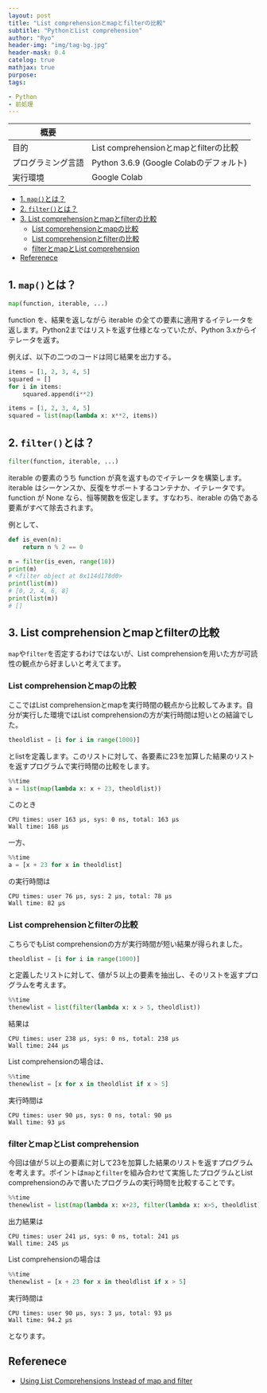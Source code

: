 ```yaml
---
layout: post
title: "List comprehensionとmapとfilterの比較"
subtitle: "PythonとList comprehension"
author: "Ryo"
header-img: "img/tag-bg.jpg"
header-mask: 0.4
catelog: true
mathjax: true
purpose: 
tags:

- Python
- 前処理
---
```


<!-- Global site tag (gtag.js) - Google Analytics -->
<script async src="https://www.googletagmanager.com/gtag/js?id=G-LVL413SV09"></script>
<script>
  window.dataLayer = window.dataLayer || [];
  function gtag(){dataLayer.push(arguments);}
  gtag('js', new Date());

  gtag('config', 'G-LVL413SV09');
</script>

|概要||
|---|---|
|目的|List comprehensionとmapとfilterの比較|
|プログラミング言語|Python 3.6.9 (Google Colabのデフォルト)|
|実行環境|Google Colab|



<!-- START doctoc generated TOC please keep comment here to allow auto update -->
<!-- DON'T EDIT THIS SECTION, INSTEAD RE-RUN doctoc TO UPDATE -->

- [1. `map()`とは？](#1-map%E3%81%A8%E3%81%AF)
- [2. `filter()`とは？](#2-filter%E3%81%A8%E3%81%AF)
- [3. List comprehensionとmapとfilterの比較](#3-list-comprehension%E3%81%A8map%E3%81%A8filter%E3%81%AE%E6%AF%94%E8%BC%83)
  - [List comprehensionとmapの比較](#list-comprehension%E3%81%A8map%E3%81%AE%E6%AF%94%E8%BC%83)
  - [List comprehensionとfilterの比較](#list-comprehension%E3%81%A8filter%E3%81%AE%E6%AF%94%E8%BC%83)
  - [filterとmapとList comprehension](#filter%E3%81%A8map%E3%81%A8list-comprehension)
- [Referenece](#referenece)

<!-- END doctoc generated TOC please keep comment here to allow auto update -->

## 1. `map()`とは？

```py
map(function, iterable, ...)
```

function を、結果を返しながら iterable の全ての要素に適用するイテレータを返します。Python2まではリストを返す仕様となっていたが、Python 3.xからイテレータを返す。

例えば、以下の二つのコードは同じ結果を出力する。

```py
items = [1, 2, 3, 4, 5]
squared = []
for i in items:
    squared.append(i**2)
```

```py
items = [1, 2, 3, 4, 5]
squared = list(map(lambda x: x**2, items))
```

## 2. `filter()`とは？

```py
filter(function, iterable, ...)
```

iterable の要素のうち function が真を返すものでイテレータを構築します。iterable はシーケンスか、反復をサポートするコンテナか、イテレータです。function が None なら、恒等関数を仮定します。すなわち、iterable の偽である要素がすべて除去されます。

例として、

```py
def is_even(n):
    return n % 2 == 0

m = filter(is_even, range(10))
print(m)
# <filter object at 0x114d178d0>
print(list(m))
# [0, 2, 4, 6, 8]
print(list(m))
# []
```

## 3. List comprehensionとmapとfilterの比較

`map`や`filter`を否定するわけではないが、List comprehensionを用いた方が可読性の観点から好ましいと考えてます。

### List comprehensionとmapの比較

ここではList comprehensionとmapを実行時間の観点から比較してみます。自分が実行した環境ではList comprehensionの方が実行時間は短いとの結論でした。

```py
theoldlist = [i for i in range(1000)]
```

とlistを定義します。このリストに対して、各要素に23を加算した結果のリストを返すプログラムで実行時間の比較をします。

```py
%%time
a = list(map(lambda x: x + 23, theoldlist))
```

このとき

```
CPU times: user 163 µs, sys: 0 ns, total: 163 µs
Wall time: 168 µs
```

一方、

```py
%%time
a = [x + 23 for x in theoldlist]
```

の実行時間は

```
CPU times: user 76 µs, sys: 2 µs, total: 78 µs
Wall time: 82 µs
```

### List comprehensionとfilterの比較

こちらでもList comprehensionの方が実行時間が短い結果が得られました。

```py
theoldlist = [i for i in range(1000)]
```

と定義したリストに対して、値が５以上の要素を抽出し、そのリストを返すプログラムを考えます。

```py
%%time
thenewlist = list(filter(lambda x: x > 5, theoldlist))
```

結果は

```
CPU times: user 238 µs, sys: 0 ns, total: 238 µs
Wall time: 244 µs
```

List comprehensionの場合は、

```py
%%time
thenewlist = [x for x in theoldlist if x > 5]
```

実行時間は

```
CPU times: user 90 µs, sys: 0 ns, total: 90 µs
Wall time: 93 µs
```

### filterとmapとList comprehension

今回は値が５以上の要素に対して23を加算した結果のリストを返すプログラムを考えます。ポイントは`map`と`filter`を組み合わせて実施したプログラムとList comprehensionのみで書いたプログラムの実行時間を比較することです。

```py
%%time
thenewlist = list(map(lambda x: x+23, filter(lambda x: x>5, theoldlist)))
```

出力結果は

```
CPU times: user 241 µs, sys: 0 ns, total: 241 µs
Wall time: 245 µs
```

List comprehensionの場合は

```py
%%time
thenewlist = [x + 23 for x in theoldlist if x > 5]
```

実行時間は

```
CPU times: user 90 µs, sys: 3 µs, total: 93 µs
Wall time: 94.2 µs
```

となります。

## Referenece

- [Using List Comprehensions Instead of map and filter](https://www.oreilly.com/library/view/python-cookbook/0596001673/ch01s11.html)
